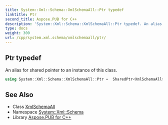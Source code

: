 ```yaml
---
title: System::Xml::Schema::XmlSchemaAll::Ptr typedef
linktitle: Ptr
second_title: Aspose.PUB for C++
description: 'System::Xml::Schema::XmlSchemaAll::Ptr typedef. An alias for shared pointer to an instance of this class in C++.'
type: docs
weight: 300
url: /cpp/system.xml.schema/xmlschemaall/ptr/
---
```

## Ptr typedef


An alias for shared pointer to an instance of this class.

```cpp
using System::Xml::Schema::XmlSchemaAll::Ptr =  SharedPtr<XmlSchemaAll>
```

## See Also

* Class [XmlSchemaAll](../)
* Namespace [System::Xml::Schema](../../)
* Library [Aspose.PUB for C++](../../../)
